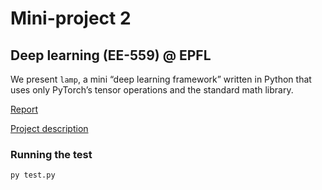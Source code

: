 # Mini-project 2
## Deep learning (EE-559) @ EPFL

We present `lamp`, a mini “deep learning framework” written in Python that uses only PyTorch’s tensor operations and the standard math library.

[Report](report.pdf)

[Project description](miniprojects.pdf)


### Running the test

```bash
py test.py
```
